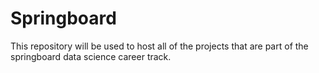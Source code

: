 # Springboard
This repository will be used to host all of the projects that are part of the springboard data science career track.
